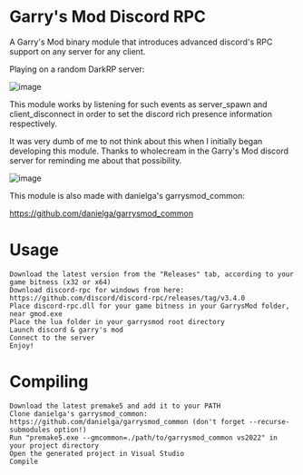 # Garry's Mod Discord RPC
A Garry's Mod binary module that introduces advanced discord's RPC support on any server for any client.

Playing on a random DarkRP server:

![image](https://github.com/user-attachments/assets/d23b567c-25e7-4f54-96d7-d4035622fa04)

This module works by listening for such events as server_spawn and client_disconnect in order to set the discord rich presence information respectively.

It was very dumb of me to not think about this when I initially began developing this module. Thanks to wholecream in the Garry's Mod discord server for reminding me about that possibility.

![image](https://github.com/user-attachments/assets/c1b9ea54-d8be-4da0-a2bc-3e9054891573)


This module is also made with danielga's garrysmod_common:

https://github.com/danielga/garrysmod_common

# Usage
```
Download the latest version from the "Releases" tab, according to your game bitness (x32 or x64)
Download discord-rpc for windows from here: https://github.com/discord/discord-rpc/releases/tag/v3.4.0
Place discord-rpc.dll for your game bitness in your GarrysMod folder, near gmod.exe
Place the lua folder in your garrysmod root directory
Launch discord & garry's mod
Connect to the server
Enjoy!
```

# Compiling
```
Download the latest premake5 and add it to your PATH
Clone danielga's garrysmod_common: https://github.com/danielga/garrysmod_common (don't forget --recurse-submodules option!)
Run "premake5.exe --gmcommon=./path/to/garrysmod_common vs2022" in your project directory
Open the generated project in Visual Studio
Compile
```

